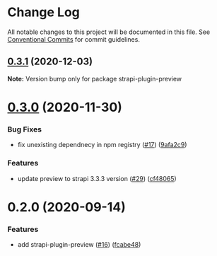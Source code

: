 # Change Log

All notable changes to this project will be documented in this file. See
[Conventional Commits](https://conventionalcommits.org) for commit guidelines.

## [0.3.1](https://github.com/VirtusLab/strapi-molecules/compare/strapi-plugin-preview@0.3.0...strapi-plugin-preview@0.3.1) (2020-12-03)

**Note:** Version bump only for package strapi-plugin-preview

# [0.3.0](https://github.com/VirtusLab/strapi-molecules/compare/strapi-plugin-preview@0.2.0...strapi-plugin-preview@0.3.0) (2020-11-30)

### Bug Fixes

- fix unexisting dependnecy in npm registry
  ([#17](https://github.com/VirtusLab/strapi-molecules/issues/17))
  ([9afa2c9](https://github.com/VirtusLab/strapi-molecules/commit/9afa2c97c52c9586e842ce54f2fda105b1fe274f))

### Features

- update preview to strapi 3.3.3 version
  ([#29](https://github.com/VirtusLab/strapi-molecules/issues/29))
  ([cf48065](https://github.com/VirtusLab/strapi-molecules/commit/cf48065497a5f206191daefb21780343e3b8344c))

# 0.2.0 (2020-09-14)

### Features

- add strapi-plugin-preview
  ([#16](https://github.com/VirtusLab/strapi-molecules/issues/16))
  ([fcabe48](https://github.com/VirtusLab/strapi-molecules/commit/fcabe488004560ae8b7ac58087b33d7378445253))
